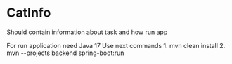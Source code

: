 # CatInfo

Should contain information about task and how run app

For run application need Java 17
Use next commands
    1. mvn clean install
    2. mvn --projects backend spring-boot:run
